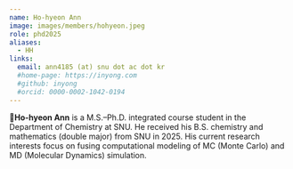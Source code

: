 ```yaml
---
name: Ho-hyeon Ann
image: images/members/hohyeon.jpeg
role: phd2025
aliases:
  - HH
links: 
  email: ann4185 (at) snu dot ac dot kr
  #home-page: https://inyong.com
  #github: inyong
  #orcid: 0000-0002-1042-0194
---
```


**Ho-hyeon Ann** is a M.S.–Ph.D. integrated course student in the Department of Chemistry at SNU. He received his B.S. chemistry and mathematics (double major) from SNU in 2025. His current research interests focus on fusing computational modeling of MC (Monte Carlo) and MD (Molecular Dynamics) simulation.
